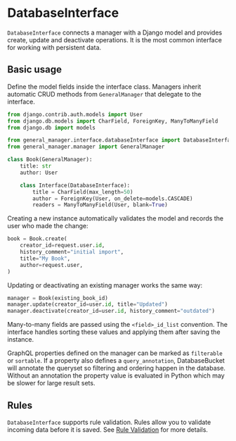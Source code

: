 # DatabaseInterface

`DatabaseInterface` connects a manager with a Django model and provides create, update and deactivate operations. It is the most common interface for working with persistent data.

## Basic usage

Define the model fields inside the interface class. Managers inherit automatic CRUD methods from `GeneralManager` that delegate to the interface.

```python
from django.contrib.auth.models import User
from django.db.models import CharField, ForeignKey, ManyToManyField
from django.db import models

from general_manager.interface.databaseInterface import DatabaseInterface
from general_manager.manager import GeneralManager

class Book(GeneralManager):
    title: str
    author: User

    class Interface(DatabaseInterface):
        title = CharField(max_length=50)
        author = ForeignKey(User, on_delete=models.CASCADE)
        readers = ManyToManyField(User, blank=True)
```

Creating a new instance automatically validates the model and records the user who made the change:

```python
book = Book.create(
    creator_id=request.user.id,
    history_comment="initial import",
    title="My Book",
    author=request.user,
)
```

Updating or deactivating an existing manager works the same way:

```python
manager = Book(existing_book_id)
manager.update(creator_id=user.id, title="Updated")
manager.deactivate(creator_id=user.id, history_comment="outdated")
```

Many-to-many fields are passed using the `<field>_id_list` convention. The interface handles sorting these values and applying them after saving the instance.

GraphQL properties defined on the manager can be marked as `filterable` or `sortable`. If a property also defines a `query_annotation`, DatabaseBucket will annotate the queryset so filtering and ordering happen in the database. Without an annotation the property value is evaluated in Python which may be slower for large result sets.

## Rules

`DatabaseInterface` supports rule validation. Rules allow you to validate incoming data before it is saved. See [Rule Validation](Rules.md) for more details.
